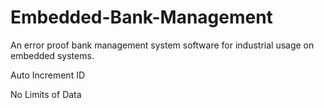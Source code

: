# Embedded-Bank-Management
An error proof bank management system software for industrial usage on embedded systems.

Auto Increment ID

No Limits of Data
